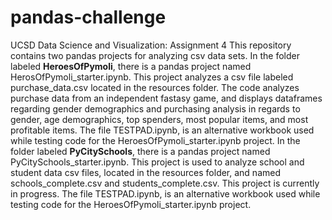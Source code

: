 # pandas-challenge
UCSD Data Science and Visualization: Assignment 4
This repository contains two pandas projects for analyzing csv data sets. 
  In the folder labeled **HeroesOfPymoli**, there is a pandas project named HerosOfPymoli_starter.ipynb. This project analyzes a csv file labeled purchase_data.csv located in the resources folder. The code analyzes purchase data from an independent fastasy game, and displays dataframes regarding gender demographics and purchasing analysis in regards to gender, age demographics, top spenders, most popular items, and most profitable items. The file TESTPAD.ipynb, is an alternative workbook used while testing code for the HeroesOfPymoli_starter.ipynb project.
  In the folder labeled **PyCitySchools**, there is a pandas project named PyCitySchools_starter.ipynb. This project is used to analyze school and student data csv files, located in the resources folder, and named schools_complete.csv and students_complete.csv. This project is currently in progress. The file TESTPAD.ipynb, is an alternative workbook used while testing code for the HeroesOfPymoli_starter.ipynb project.  
